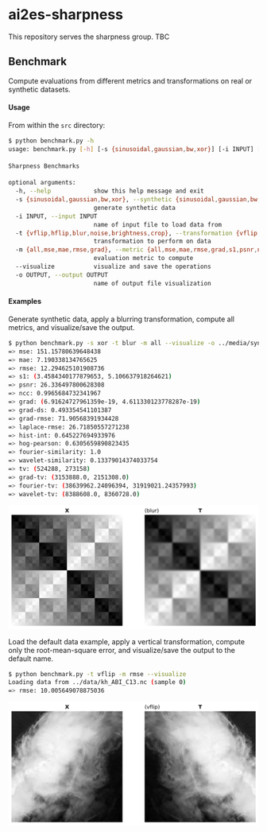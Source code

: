 # ai2es-sharpness
This repository serves the sharpness group.  TBC

## Benchmark

Compute evaluations from different metrics and transformations on real or synthetic datasets.

#### Usage

From within the `src` directory:

```bash
$ python benchmark.py -h
usage: benchmark.py [-h] [-s {sinusoidal,gaussian,bw,xor}] [-i INPUT] [-t {vflip,hflip,blur,noise,brightness,crop}] [-m {all,mse,mae,rmse,grad}] [--visualize] [-o OUTPUT]

Sharpness Benchmarks

optional arguments:
  -h, --help            show this help message and exit
  -s {sinusoidal,gaussian,bw,xor}, --synthetic {sinusoidal,gaussian,bw,xor}
                        generate synthetic data
  -i INPUT, --input INPUT
                        name of input file to load data from
  -t {vflip,hflip,blur,noise,brightness,crop}, --transformation {vflip,hflip,blur,noise,brightness,crop}
                        transformation to perform on data
  -m {all,mse,mae,rmse,grad}, --metric {all,mse,mae,rmse,grad,s1,psnr,ncc,grad-ds,grad-rmse,laplace-rmse,hist-int,hog-pearson,fourier-similarity,wavelet-similarity,tv,grad-tv,fourier-tv,wavelet-tv} 
                        evaluation metric to compute
  --visualize           visualize and save the operations
  -o OUTPUT, --output OUTPUT
                        name of output file visualization
```

#### Examples

Generate synthetic data, apply a blurring transformation, compute all metrics, and visualize/save the output.

```bash
$ python benchmark.py -s xor -t blur -m all --visualize -o ../media/synthetic.png
=> mse: 151.15780639648438
=> mae: 7.190338134765625
=> rmse: 12.294625101908736
=> s1: (3.4584340177879653, 5.106637918264621)
=> psnr: 26.336497800628308
=> ncc: 0.9965684732341967
=> grad: (6.91624727961359e-19, 4.611330123778287e-19)
=> grad-ds: 0.493354541101387
=> grad-rmse: 71.90568391934428
=> laplace-rmse: 26.71850557271238
=> hist-int: 0.645227694933976
=> hog-pearson: 0.6305659890823435
=> fourier-similarity: 1.0
=> wavelet-similarity: 0.13379014374033754
=> tv: (524288, 273158)
=> grad-tv: (3153888.0, 2151308.0)
=> fourier-tv: (38639962.24096394, 31919021.24357993)
=> wavelet-tv: (8388608.0, 8360728.0)
```
![](media/synthetic.png)

Load the default data example, apply a vertical transformation, compute only the root-mean-square error, and visualize/save the output to the default name.

```bash
$ python benchmark.py -t vflip -m rmse --visualize
Loading data from ../data/kh_ABI_C13.nc (sample 0)
=> rmse: 10.005649078875036
```

![](media/output.png)